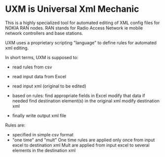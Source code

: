 # UXM is Universal Xml Mechanic
This is a highly specialized tool for automated editing of XML config files for NOKIA RAN nodes.
RAN stands for Radio Access Network ie mobile network controllers and base stations.

UXM uses a proprietary scripting "language" to define rules for automated xml editing.

In short terms, UXM is supposed to:
- read rules from csv
- read input data from Excel
- read input xml (original to be edited)

- based on rules:
  find appropriate fields in Excel
  modify that data if needed
  find destination element(s) in the original xml
  modify destination xml

- finally write output xml file


Rules are:
- specified in simple csv format
- "one time" and "mult"
  One time rules are applied only once from input excel to destination xml
  Mult are applied from input excel to several elements in the destination xml
  


